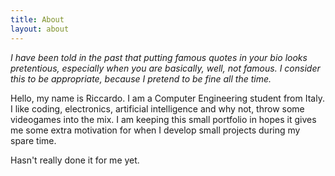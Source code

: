 ```yaml
---
title: About
layout: about
---
```

*I have been told in the past that putting famous quotes in your bio looks
pretentious, especially when you are basically, well, not famous. I consider
this to be appropriate, because I pretend to be fine all the time.*

Hello, my name is Riccardo. I am a Computer Engineering student from Italy. I like coding, electronics, artificial intelligence and why not, throw some videogames into the mix. I am keeping this small portfolio in hopes it gives me some extra motivation for when I develop small projects during my spare time.

Hasn't really done it for me yet.